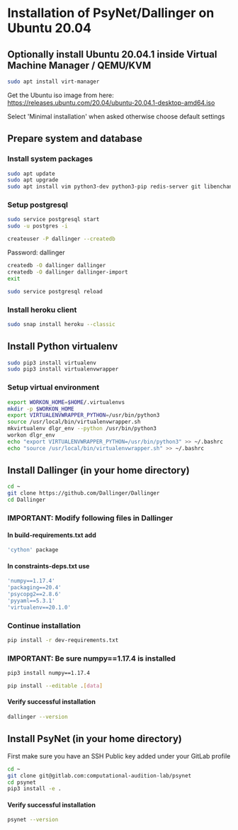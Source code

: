 # Installation of PsyNet/Dallinger on Ubuntu 20.04

## Optionally install Ubuntu 20.04.1 inside Virtual Machine Manager / QEMU/KVM

```bash
sudo apt install virt-manager
```
Get the Ubuntu iso image from here: 
https://releases.ubuntu.com/20.04/ubuntu-20.04.1-desktop-amd64.iso

Select 'Minimal installation' when asked otherwise choose default settings

## Prepare system and database

### Install system packages
```bash
sudo apt update
sudo apt upgrade
sudo apt install vim python3-dev python3-pip redis-server git libenchant1c2a postgresql postgresql-contrib libpq-dev
```

### Setup postgresql
```bash
sudo service postgresql start
sudo -u postgres -i
```
```bash
createuser -P dallinger --createdb 
```

Password: dallinger

```bash
createdb -O dallinger dallinger
createdb -O dallinger dallinger-import
exit
```

```bash
sudo service postgresql reload
```
### Install heroku client
```bash
sudo snap install heroku --classic
```

## Install Python virtualenv
```bash
sudo pip3 install virtualenv
sudo pip3 install virtualenvwrapper
```

### Setup virtual environment
```bash
export WORKON_HOME=$HOME/.virtualenvs
mkdir -p $WORKON_HOME
export VIRTUALENVWRAPPER_PYTHON=/usr/bin/python3
source /usr/local/bin/virtualenvwrapper.sh
mkvirtualenv dlgr_env --python /usr/bin/python3
workon dlgr_env
echo "export VIRTUALENVWRAPPER_PYTHON=/usr/bin/python3" >> ~/.bashrc
echo "source /usr/local/bin/virtualenvwrapper.sh" >> ~/.bashrc
```

## Install Dallinger (in your home directory)
```bash
cd ~
git clone https://github.com/Dallinger/Dallinger
cd Dallinger
```

### IMPORTANT: Modify following files in Dallinger

#### In build-requirements.txt add
```bash
'cython' package
```

#### In constraints-deps.txt use
```bash
'numpy==1.17.4'
'packaging==20.4'
'psycopg2==2.8.6'
'pyyaml==5.3.1'
'virtualenv==20.1.0'
```

### Continue installation
```bash
pip install -r dev-requirements.txt
```
### IMPORTANT: Be sure numpy==1.17.4 is installed
```bash
pip3 install numpy==1.17.4
```
```bash
pip install --editable .[data]
```

#### Verify successful installation
```bash
dallinger --version
```

## Install PsyNet (in your home directory)
First make sure you have an SSH Public key added under your GitLab profile 
```bash
cd ~
git clone git@gitlab.com:computational-audition-lab/psynet
cd psynet
pip3 install -e .
```

#### Verify successful installation
```bash
psynet --version
```

